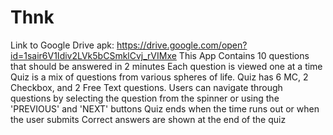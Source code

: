 # Thnk
Link to Google Drive apk: https://drive.google.com/open?id=1sair6V1Idiv2LVk5bCSmklCvj_rVIMxe
This App Contains 10 questions that should be answered in 2 minutes
Each question is viewed one at a time
Quiz is a mix of questions from various spheres of life.
Quiz has 6 MC, 2 Checkbox, and 2 Free Text questions.
Users can navigate through questions by selecting the question from the spinner or using the 'PREVIOUS' and 'NEXT' buttons
Quiz ends when the time runs out or when the user submits
Correct answers are shown at the end of the quiz
